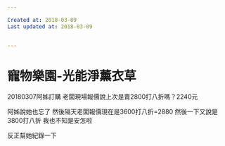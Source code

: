 ```yaml
---

Created at: 2018-03-09
Last updated at: 2018-03-09


---
```


# 寵物樂園-光能淨薰衣草


20180307阿姊訂購
老闆現場報價說上次是賣2800打八折嗎？2240元

阿姊說她也忘了
然後隔天老闆報價現在是3600打八折=2880
然後一下又說是3800打八折
我也不知是安怎啦

反正幫她紀錄一下


